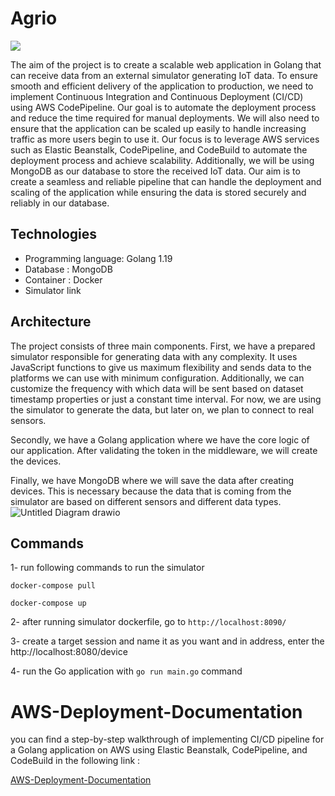 # Agrio 
[<img src="https://cordis.europa.eu/docs/news/images/2020-02/413531.jpg">](agrio)



The aim of the project is to create a scalable web application in Golang that can receive data from an external simulator generating IoT data. To ensure smooth and efficient delivery of the application to production, we need to implement Continuous Integration and Continuous Deployment (CI/CD) using AWS CodePipeline. Our goal is to automate the deployment process and reduce the time required for manual deployments. We will also need to ensure that the application can be scaled up easily to handle increasing traffic as more users begin to use it. Our focus is to leverage AWS services such as Elastic Beanstalk, CodePipeline, and CodeBuild to automate the deployment process and achieve scalability.
Additionally, we will be using MongoDB as our database to store the received IoT data. Our aim is to create a seamless and reliable pipeline that can handle the deployment and scaling of the application while ensuring the data is stored securely and reliably in our database.
 
 ## Technologies 
- Programming language: Golang 1.19
- Database : MongoDB
- Container : Docker
- Simulator link 

## Architecture 
The project consists of three main components. First, we have a prepared simulator responsible for generating data with any complexity. It uses JavaScript functions to give us maximum flexibility and sends data to the platforms we can use with minimum configuration. Additionally, we can customize the frequency with which data will be sent based on dataset timestamp properties or just a constant time interval. For now, we are using the simulator to generate the data, but later on, we plan to connect to real sensors.

Secondly, we have a Golang application where we have the core logic of our application. After validating the token in the middleware, we will create the devices.

Finally, we have MongoDB where we will save the data after creating devices. This is necessary because the data that is coming from the simulator are based on different sensors and different data types.
![Untitled Diagram drawio](https://user-images.githubusercontent.com/33392969/195940133-8c75f367-cbd0-4f31-ba50-ded56d4567f5.png)

## Commands
1- run following commands to run the simulator 

`docker-compose pull`

`docker-compose up`

2- after running simulator dockerfile, go to `http://localhost:8090/` 

3- create a target session and name it as you want and in address, enter the http://localhost:8080/device

4- run the Go application with `go run main.go` command

  # AWS-Deployment-Documentation
you can find a step-by-step walkthrough of implementing CI/CD pipeline for a Golang application on AWS using Elastic Beanstalk, CodePipeline, and CodeBuild in the following link :

[AWS-Deployment-Documentation](https://github.com/sarahrajabazdeh/AWS-Deployment-Documentation/blob/main/README.md)
